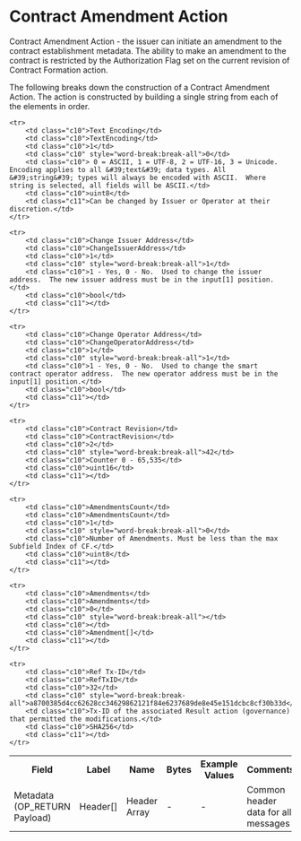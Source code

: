 
# Contract Amendment Action</H1>

Contract Amendment Action - the issuer can initiate an amendment to the contract establishment metadata. The ability to make an amendment to the contract is restricted by the Authorization Flag set on the current revision of Contract Formation action.

The following breaks down the construction of a Contract Amendment Action. The action is constructed by building a single string from each of the elements in order.

<table class="waffle" cellspacing="0" cellpadding="0" table-layout=fixed width=100%>
	<tr style='height:19px;'>
		<th style="width:6%" class="s0">Field</th>
		<th style="width:9%" class="s1">Label</th>
		<th style="width:9%" class="s1">Name</th>
		<th style="width:2%" class="s1">Bytes</th>
		<th style="width:29%" class="s1">Example Values</th>
		<th style="width:26%" class="s1">Comments</th>
		<th style="width:5%" class="s1">Data Type</th>
		<th style="width:14%" class="s2">Amendment Restrictions</th>
	</tr>
	<tr>
		<td class="s5" rowspan="100">Metadata (OP_RETURN Payload)</td>
		<td class="c6">Header[]</td>
		<td class="c6">Header Array</td>
		<td class="c6">-</td>
		<td class="c6">-</td>
		<td class="c6">Common header data for all messages</td>
		<td class="c6">Header</td>
		<td class="c7"></td>
	</tr>

	<tr>
		<td class="c10">Text Encoding</td>
		<td class="c10">TextEncoding</td>
		<td class="c10">1</td>
		<td class="c10" style="word-break:break-all">0</td>
		<td class="c10"> 0 = ASCII, 1 = UTF-8, 2 = UTF-16, 3 = Unicode.  Encoding applies to all &#39;text&#39; data types. All &#39;string&#39; types will always be encoded with ASCII.  Where string is selected, all fields will be ASCII.</td>
		<td class="c10">uint8</td>
		<td class="c11">Can be changed by Issuer or Operator at their discretion.</td>
	</tr>

	<tr>
		<td class="c10">Change Issuer Address</td>
		<td class="c10">ChangeIssuerAddress</td>
		<td class="c10">1</td>
		<td class="c10" style="word-break:break-all">1</td>
		<td class="c10">1 - Yes, 0 - No.  Used to change the issuer address.  The new issuer address must be in the input[1] position.</td>
		<td class="c10">bool</td>
		<td class="c11"></td>
	</tr>

	<tr>
		<td class="c10">Change Operator Address</td>
		<td class="c10">ChangeOperatorAddress</td>
		<td class="c10">1</td>
		<td class="c10" style="word-break:break-all">1</td>
		<td class="c10">1 - Yes, 0 - No.  Used to change the smart contract operator address.  The new operator address must be in the input[1] position.</td>
		<td class="c10">bool</td>
		<td class="c11"></td>
	</tr>

	<tr>
		<td class="c10">Contract Revision</td>
		<td class="c10">ContractRevision</td>
		<td class="c10">2</td>
		<td class="c10" style="word-break:break-all">42</td>
		<td class="c10">Counter 0 - 65,535</td>
		<td class="c10">uint16</td>
		<td class="c11"></td>
	</tr>

	<tr>
		<td class="c10">AmendmentsCount</td>
		<td class="c10">AmendmentsCount</td>
		<td class="c10">1</td>
		<td class="c10" style="word-break:break-all">0</td>
		<td class="c10">Number of Amendments. Must be less than the max Subfield Index of CF.</td>
		<td class="c10">uint8</td>
		<td class="c11"></td>
	</tr>

	<tr>
		<td class="c10">Amendments</td>
		<td class="c10">Amendments</td>
		<td class="c10">0</td>
		<td class="c10" style="word-break:break-all"></td>
		<td class="c10"></td>
		<td class="c10">Amendment[]</td>
		<td class="c11"></td>
	</tr>

	<tr>
		<td class="c10">Ref Tx-ID</td>
		<td class="c10">RefTxID</td>
		<td class="c10">32</td>
		<td class="c10" style="word-break:break-all">a8700385d4cc62628cc34629862121f84e6237689de8e45e151dcbc8cf30b33d</td>
		<td class="c10">Tx-ID of the associated Result action (governance) that permitted the modifications.</td>
		<td class="c10">SHA256</td>
		<td class="c11"></td>
	</tr>

</table>
